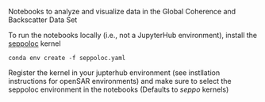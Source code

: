 Notebooks to analyze and visualize data in the Global Coherence and Backscatter Data Set

To run the notebooks locally (i.e., not a JupyterHub environment), install the [seppoloc](https://github.com/EarthBigData/openSAR/tree/master/yaml) kernel

	conda env create -f seppoloc.yaml



Register the kernel in your jupterhub environment (see instllation instructions for openSAR environments) and make sure to select the seppoloc environment in the notebooks (Defaults to *seppo* kernels)
